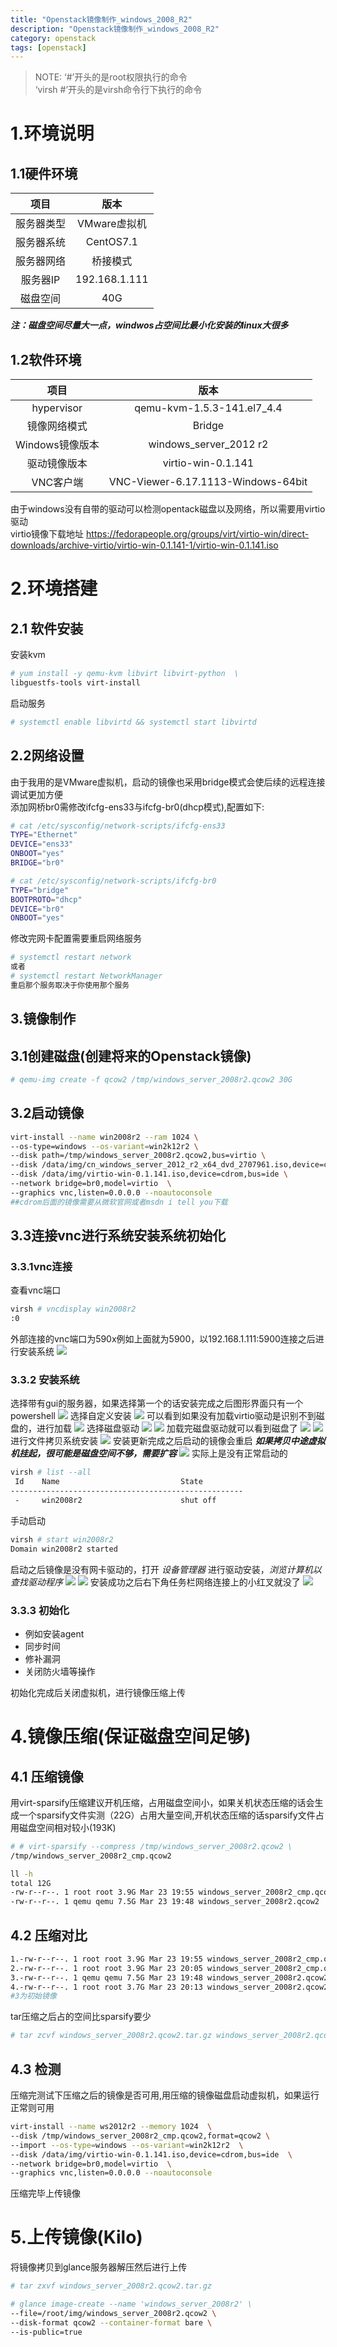 ```yaml
---
title: "Openstack镜像制作_windows_2008_R2"
description: "Openstack镜像制作_windows_2008_R2"
category: openstack
tags: [openstack]
---
```

>NOTE: ‘#’开头的是root权限执行的命令   
‘virsh #’开头的是virsh命令行下执行的命令

# 1.环境说明
## 1.1硬件环境
|项目|版本|
|:-:|:-:|
|服务器类型|VMware虚拟机|
|服务器系统|CentOS7.1|
|服务器网络|桥接模式|
|服务器IP|192.168.1.111|
|磁盘空间|40G|
***注：磁盘空间尽量大一点，windwos占空间比最小化安装的linux大很多***
## 1.2软件环境
|项目|版本|
|:-:|:-:|
|hypervisor|qemu-kvm-1.5.3-141.el7_4.4|
|镜像网络模式|Bridge|
|Windows镜像版本|windows_server_2012 r2|
|驱动镜像版本|virtio-win-0.1.141|
|VNC客户端|VNC-Viewer-6.17.1113-Windows-64bit|
由于windows没有自带的驱动可以检测opentack磁盘以及网络，所以需要用virtio驱动  
virtio镜像下载地址 https://fedorapeople.org/groups/virt/virtio-win/direct-downloads/archive-virtio/virtio-win-0.1.141-1/virtio-win-0.1.141.iso
# 2.环境搭建
## 2.1 软件安装
安装kvm
```bash
# yum install -y qemu-kvm libvirt libvirt-python  \
libguestfs-tools virt-install
```
启动服务
```bash
# systemctl enable libvirtd && systemctl start libvirtd
```
## 2.2网络设置
由于我用的是VMware虚拟机，启动的镜像也采用bridge模式会使后续的远程连接调试更加方便  
添加网桥br0需修改ifcfg-ens33与ifcfg-br0(dhcp模式),配置如下:
```bash
# cat /etc/sysconfig/network-scripts/ifcfg-ens33
TYPE="Ethernet"
DEVICE="ens33"
ONBOOT="yes"
BRIDGE="br0"
```
```bash
# cat /etc/sysconfig/network-scripts/ifcfg-br0
TYPE="bridge"
BOOTPROTO="dhcp"
DEVICE="br0"
ONBOOT="yes"
```
修改完网卡配置需要重启网络服务
```bash
# systemctl restart network
或者
# systemctl restart NetworkManager
重启那个服务取决于你使用那个服务
```
## 3.镜像制作
## 3.1创建磁盘(创建将来的Openstack镜像)
```bash
# qemu-img create -f qcow2 /tmp/windows_server_2008r2.qcow2 30G
```
## 3.2启动镜像
```bash
virt-install --name win2008r2 --ram 1024 \
--os-type=windows --os-variant=win2k12r2 \
--disk path=/tmp/windows_server_2008r2.qcow2,bus=virtio \
--disk /data/img/cn_windows_server_2012_r2_x64_dvd_2707961.iso,device=cdrom,bus=ide \
--disk /data/img/virtio-win-0.1.141.iso,device=cdrom,bus=ide \
--network bridge=br0,model=virtio  \
--graphics vnc,listen=0.0.0.0 --noautoconsole
##cdrom后面的镜像需要从微软官网或者msdn i tell you下载
```
## 3.3连接vnc进行系统安装系统初始化
### 3.3.1vnc连接
查看vnc端口
```bash
virsh # vncdisplay win2008r2
:0
```
外部连接的vnc端口为590x例如上面就为5900，以192.168.1.111:5900连接之后进行安装系统
![](1.png)
### 3.3.2 安装系统
选择带有gui的服务器，如果选择第一个的话安装完成之后图形界面只有一个powershell
![](2.png)
选择自定义安装
![](3.png)
可以看到如果没有加载virtio驱动是识别不到磁盘的，进行加载
![](4.png)
选择磁盘驱动
![](5.png)
![](6.png)
加载完磁盘驱动就可以看到磁盘了
![](7.png)
![](8.png)
进行文件拷贝系统安装
![](9.png)
安装更新完成之后启动的镜像会重启
 ***如果拷贝中途虚拟机挂起，很可能是磁盘空间不够，需要扩容***
![](10.png)
实际上是没有正常启动的
```bash
virsh # list --all
 Id    Name                           State
----------------------------------------------------
 -     win2008r2                      shut off
```
手动启动
```bash
virsh # start win2008r2
Domain win2008r2 started

```
启动之后镜像是没有网卡驱动的，打开 *设备管理器* 进行驱动安装，*浏览计算机以查找驱动程序*
![](11.png)
![](12.png)
安装成功之后右下角任务栏网络连接上的小红叉就没了
![](13.png)
### 3.3.3 初始化
 - 例如安装agent
 - 同步时间
 - 修补漏洞
 - 关闭防火墙等操作


  初始化完成后关闭虚拟机，进行镜像压缩上传


 # 4.镜像压缩(保证磁盘空间足够)
 ## 4.1 压缩镜像
 用virt-sparsify压缩建议开机压缩，占用磁盘空间小，如果关机状态压缩的话会生成一个sparsify文件实测（22G）占用大量空间,开机状态压缩的话sparsify文件占用磁盘空间相对较小(193K)
 ```bash
# # virt-sparsify --compress /tmp/windows_server_2008r2.qcow2 \
/tmp/windows_server_2008r2_cmp.qcow2
 ```
```bash
ll -h
total 12G
-rw-r--r--. 1 root root 3.9G Mar 23 19:55 windows_server_2008r2_cmp.qcow2
-rw-r--r--. 1 qemu qemu 7.5G Mar 23 19:48 windows_server_2008r2.qcow2
```
## 4.2 压缩对比
```bash
1.-rw-r--r--. 1 root root 3.9G Mar 23 19:55 windows_server_2008r2_cmp.qcow2 #通过sparsify压缩3得到
2.-rw-r--r--. 1 root root 3.9G Mar 23 20:05 windows_server_2008r2_cmp.qcow2.tar.gz #通过tar压缩1得到
3.-rw-r--r--. 1 qemu qemu 7.5G Mar 23 19:48 windows_server_2008r2.qcow2 #原始惊醒
4.-rw-r--r--. 1 root root 3.7G Mar 23 20:13 windows_server_2008r2.qcow2.tar.gz #通过tar压缩3得到
#3为初始镜像
```
tar压缩之后占的空间比sparsify要少
```bash
# tar zcvf windows_server_2008r2.qcow2.tar.gz windows_server_2008r2.qcow2
```
## 4.3 检测
 压缩完测试下压缩之后的镜像是否可用,用压缩的镜像磁盘启动虚拟机，如果运行正常则可用
```bash
virt-install --name ws2012r2 --memory 1024  \
--disk /tmp/windows_server_2008r2_cmp.qcow2,format=qcow2 \
--import --os-type=windows --os-variant=win2k12r2  \
--disk /data/img/virtio-win-0.1.141.iso,device=cdrom,bus=ide  \
--network bridge=br0,model=virtio  \
--graphics vnc,listen=0.0.0.0 --noautoconsole
```
压缩完毕上传镜像


# 5.上传镜像(Kilo)
将镜像拷贝到glance服务器解压然后进行上传
```bash
# tar zxvf windows_server_2008r2.qcow2.tar.gz
```

```bash
# glance image-create --name 'windows_server_2008r2' \
--file=/root/img/windows_server_2008r2.qcow2 \
--disk-format qcow2 --container-format bare \
--is-public=true
```
